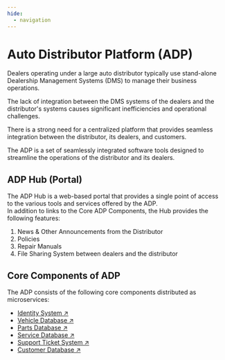 ```yaml
---
hide:
  - navigation
---
```


# Auto Distributor Platform (ADP)
Dealers operating under a large auto distributor typically use stand-alone Dealership Management Systems (DMS) to manage their business operations.  

The lack of integration between the DMS systems of the dealers and the distributor's systems causes significant inefficiencies and operational challenges.  

There is a strong need for a centralized platform that provides seamless integration between the distributor, its dealers, and customers.

The ADP is a set of seamlessly integrated software tools designed to streamline the operations of the distributor and its dealers.

## ADP Hub (Portal)
The ADP Hub is a web-based portal that provides a single point of access to the various tools and services offered by the ADP.  
In addition to links to the Core ADP Components, the Hub provides the following features:

1. News & Other Announcements from the Distributor
2. Policies
3. Repair Manuals
4. File Sharing System between dealers and the distributor

## Core Components of ADP
The ADP consists of the following core components distributed as microservices:

- [Identity System 	↗](components/identity.md)
- [Vehicle Database 	↗](components/vehicles.md)
- [Parts Database 	↗](components/parts.md)
- [Service Database 	↗](components/services/intro.md)
- [Support Ticket System 	↗](components/tickets.md)
- [Customer Database 	↗](components/customers.md)
